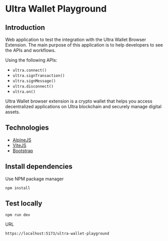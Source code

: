 # Ultra Wallet Playground

## Introduction

Web application to test the integration with the Ultra Wallet Browser Extension. The main purpose of this application is to help developers to see the APIs and workflows.

Using the following APIs:

- `ultra.connect()`
- `ultra.signTransaction()`
- `ultra.signMessage()`
- `ultra.disconnect()`
- `ultra.on()`

Ultra Wallet browser extension is a crypto wallet that helps you access decentralized applications on Ultra blockchain and securely manage digital assets.

## Technologies

- [AlpineJS](https://alpinejs.dev/)
- [ViteJS](https://vitejs.dev/)
- [Bootstrap](https://getbootstrap.com/)

## Install dependencies

Use NPM package manager

    npm install

## Test locally

    npm run dev

URL

    https://localhost:5173/ultra-wallet-playground
